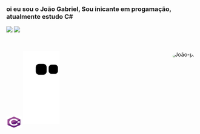 ### oi eu sou o João Gabriel, Sou inicante em progamação, atualmente estudo C#
  <a href="https://instagram.com/baastos09" target="_blank"><img src="https://img.shields.io/badge/-Instagram-%23E4405F?style=for-the-badge&logo=instagram&logoColor=white" target="_blank"></a>
   <a href="https://www.linkedin.com/in/joão-gabriel-ab856a23a" target="_blank"><img src="https://img.shields.io/badge/-LinkedIn-%230077B5?style=for-the-badge&logo=linkedin&logoColor=white" target="_blank"></a>
##

</div>
<div style="display: inline_block"><br>
  <img align="center" alt="João-Csharp" height="30" width="40" src="https://raw.githubusercontent.com/devicons/devicon/master/icons/csharp/csharp-original.svg">
  <img align="right" alt="João-pic" height="150" style="border-radius:50px;" 
       
 ![Snake animation](https://github.com/joaogabrielbastos/joaogabrielbastos/blob/output/github-contribution-grid-snake.svg)
